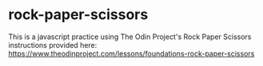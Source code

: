 # rock-paper-scissors
This is a javascript practice using The Odin Project's Rock Paper Scissors instructions provided here: https://www.theodinproject.com/lessons/foundations-rock-paper-scissors